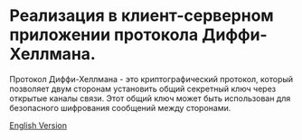 # Реализация в клиент-серверном приложении протокола Диффи-Хеллмана.

Протокол Диффи-Хеллмана - это криптографический протокол, который позволяет двум сторонам установить общий секретный ключ через открытые каналы связи. Этот общий ключ может быть использован для безопасного шифрования сообщений между сторонами. 

[English Version](./README_EN.md)
